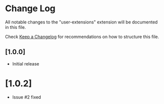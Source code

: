 # Change Log

All notable changes to the "user-extensions" extension will be documented in this file.

Check [Keep a Changelog](http://keepachangelog.com/) for recommendations on how to structure this file.

## [1.0.0]

- Initial release

# [1.0.2]

- Issue #2 fixed
